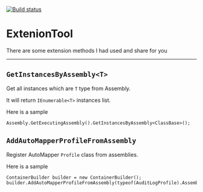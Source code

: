 [![Build status](https://ci.appveyor.com/api/projects/status/58foeuvgq403bls5/branch/master?svg=true)](https://ci.appveyor.com/project/isdaniel/exteniontool/branch/master)

# ExtenionTool

There are some extension methods I had used and share for you

----

## `GetInstancesByAssembly<T>`

Get all instances which are `T` type from Assembly.

It will return `IEnumerable<T>` instances list.

Here is a sample

    Assembly.GetExecutingAssembly().GetInstancesByAssembly<ClassBase>();



## `AddAutoMapperProfileFromAssembly`


Register AutoMapper `Profile` class from assemblies.

Here is a sample

```
ContainerBuilder builder = new ContainerBuilder();
builder.AddAutoMapperProfileFromAssembly(typeof(AuditLogProfile).Assembly,...);
```



